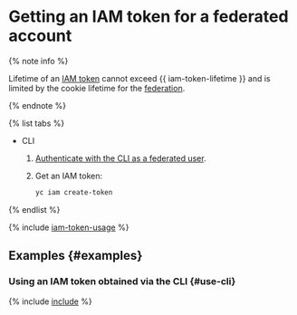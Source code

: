 # Getting an IAM token for a federated account

{% note info %}

Lifetime of an [IAM token](../../../iam/concepts/authorization/iam-token.md) cannot exceed {{ iam-token-lifetime }} and is limited by the cookie lifetime for the [federation](../../../organization/add-federation.md).

{% endnote %}

{% list tabs %}

- CLI

  1. [Authenticate with the CLI as a federated user](../../../cli/operations/authentication/federated-user.md).

  1. Get an IAM token:

      ```bash
      yc iam create-token
      ```

{% endlist %}

{% include [iam-token-usage](../../../_includes/iam-token-usage.md) %}

## Examples {#examples}

### Using an IAM token obtained via the CLI {#use-cli}

{% include [include](../../../_includes/iam/iam-token-usage-examples.md) %}

